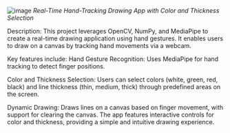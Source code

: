 ![image](https://github.com/user-attachments/assets/2632a1c8-8373-4c72-aeb2-ce2e67d3473c)
*Real-Time Hand-Tracking Drawing App with Color and Thickness Selection*

Description:
This project leverages OpenCV, NumPy, and MediaPipe to create a real-time drawing application using hand gestures. It enables users to draw on a canvas by tracking hand movements via a webcam.

 Key features include:
Hand Gesture Recognition: Uses MediaPipe for hand tracking to detect finger positions.

Color and Thickness Selection: Users can select colors (white, green, red, black) and line thickness (thin, medium, thick) through predefined areas on the screen.

Dynamic Drawing: Draws lines on a canvas based on finger movement, with support for clearing the canvas.
The app features interactive controls for color and thickness, providing a simple and intuitive drawing experience.
